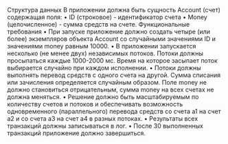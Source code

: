 Структура данных
В приложении должна быть сущность Account (счет) содержащая поля:
•	ID (строковое) - идентификатор счета
•	Money (целочисленное) - сумма средств на счете.
Функциональные требования
•	При запуске приложение должно создать четыре (или более) экземпляров объекта Account со случайными значениями ID и значениями money равным 10000.
•	В приложении запускается несколько (не менее двух) независимых потоков. Потоки должны просыпаться каждые 1000-2000 мс. Время на которое засыпает поток выбирается случайно при каждом исполнении.
•	Потоки должны выполнять перевод средств с одного счета на другой. Сумма списания или зачисления определяется случайным образом. Поле money не должно становиться отрицательным, сумма money на всех счетах не должна меняться.
•	Решение должно быть масштабируемым по количеству счетов и потоков и обеспечивать возможность одновременного (параллельного) перевода средств со счета a1 на счет a2 и со счета a3 на счет а4 в разных потоках.
•	Результаты всех транзакций должны записываться в лог.
•	После 30 выполненных транзакций приложение должно завершиться.
